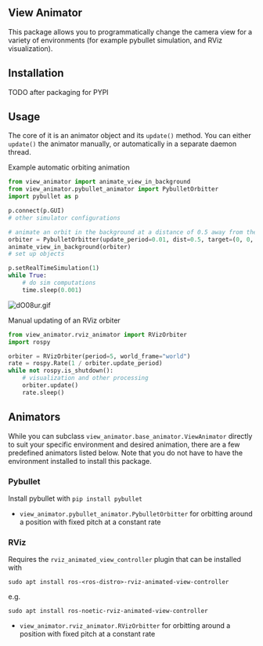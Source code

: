 ## View Animator
This package allows you to programmatically change the camera view for a variety of environments 
(for example pybullet simulation, and RViz visualization).

## Installation
TODO after packaging for PYPI

## Usage
The core of it is an animator object and its `update()` method. You can either `update()` the animator
manually, or automatically in a separate daemon thread.

Example automatic orbiting animation

```python
from view_animator import animate_view_in_background
from view_animator.pybullet_animator import PybulletOrbitter
import pybullet as p

p.connect(p.GUI)
# other simulator configurations

# animate an orbit in the background at a distance of 0.5 away from the origin
orbiter = PybulletOrbitter(update_period=0.01, dist=0.5, target=(0, 0, 0))
animate_view_in_background(orbiter)
# set up objects

p.setRealTimeSimulation(1)
while True:
    # do sim computations
    time.sleep(0.001)
```
![dO08ur.gif](https://imgpile.com/images/dO08ur.gif)

Manual updating of an RViz orbiter

```python
from view_animator.rviz_animator import RVizOrbiter
import rospy

orbiter = RVizOrbiter(period=5, world_frame="world")
rate = rospy.Rate(1 / orbiter.update_period)
while not rospy.is_shutdown():
    # visualization and other processing
    orbiter.update()
    rate.sleep()
```
## Animators
While you can subclass `view_animator.base_animator.ViewAnimator` directly to suit your specific environment
and desired animation, there are a few predefined animators listed below. Note that you do not have to
have the environment installed to install this package.

### Pybullet
Install pybullet with
```pip install pybullet```
- `view_animator.pybullet_animator.PybulletOrbitter` for orbitting around a position with fixed pitch at a constant rate

### RViz
Requires the `rviz_animated_view_controller` plugin that can be installed with
```shell 
sudo apt install ros-<ros-distro>-rviz-animated-view-controller
```
e.g.
```shell
sudo apt install ros-noetic-rviz-animated-view-controller
```

- `view_animator.rviz_animator.RVizOrbitter` for orbitting around a position with fixed pitch at a constant rate
